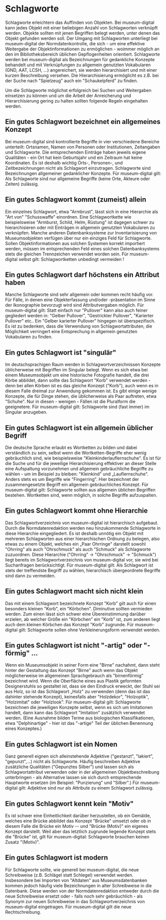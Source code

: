 Schlagworte
===========

Schlagworte erleichtern das Auffinden von Objekten. Bei museum-digital kann jedes Objekt mit einer beliebigen Anzahl von Schlagworten verknüpft werden. Objekte sollten mit jenen Begriffen belegt werden, unter denen das Objekt gefunden werden soll. Der Umgang mit Schlagworten unterliegt bei museum-digital der Normdatenkontrolle, die sich - um eine effektive Weitergabe der Objektinformationen zu ermöglichen - woimmer möglich an den im Bibliotheksbereich üblichen Gepflogenheiten orientiert. Schlagworte werden bei museum-digital als Bezeichnungen für gedankliche Konzepte behandelt und mit Verknüpfungen zu allgemein genutzten Vokabularen (GND, AAT, LCSH, ...) angereichert, sie werden hierarchisiert und mit einer kurzen Beschreibung versehen. Die Hierarchisierung ermöglicht es z.B. bei der Suche nach "Spielzeug" auch ein "Schaukelpferd" zu finden.

Um die Schlagworte möglichst erfolgreich bei Suchen und Weitergaben einsetzen zu können und um die Arbeit der Anreicherung und Hierarchisierung gering zu halten sollten folgende Regeln eingehalten werden.

Ein gutes Schlagwort bezeichnet ein allgemeines Konzept
-------------------------------------------------------

Bei museum-digital sind kontrollierte Begriffe in vier verschiedene Bereiche unterteilt: Ortsnamen, Namen von Personen oder Institutionen, Zeitangaben und Schlagworte. Die entsprechenden Einträge haben jeweils eigene Qualitäten - ein Ort hat kein Geburtsjahr und ein Zeitraum hat keine Koordinaten. Es ist deshalb wichtig Orts-, Personen-, und Zeitbezeichnungen nicht als Schlagwort einzutragen. Schlagworte sind Bezeichnungen allgemeiner gedanklicher Konzepte. Für museum-digital gilt: Als Schlagworte sind nur allgemeine Begriffe (keine Orte, Akteure oder Zeiten) zulässig.

Ein gutes Schlagwort kommt (zumeist) allein
---------------------------------

Ein einzelnes Schlagwort, etwa "Armbrust", lässt sich in eine Hierarchie als "Art von" "Schusswaffe" einordnen. Eine Schlagwortkette wie beispielsweise "Armburst, Schild, Helm, Rüstung" ist dagegen schwer zu hierarchisieren oder mit Einträgen in allgemein genutzten Vokabularen zu verknüpfen. Manche anderen Datenbanksysteme zur Inventarisierung von Museumsobjekten verfügen über nur ein einziges Feld für Schlagworte. Sollen Objektinformationen aus solchen Systemen korrekt importiert werden, müssen im entsprechenden Feld eines solchen Datenbanksystems stets die gleichen Trennzeichen verwendet worden sein. Für museum-digital selbst gilt: Schlagwortketten unbedingt vermeiden !

Ein gutes Schlagwort darf höchstens ein Attribut haben
-----------------------------------

Manche Schlagworte sind sehr allgemein oder kommen recht häufig vor. Für Fälle, in denen eine Objekterfassung und/oder -präsentation im Sinne der Ikonographie bevorzugt wird sind Attributvergaben möglich. Für museum-digital gilt: Statt einfach nur "Pullover" kann also auch feiner gegliedert werden in: "Gelber Pullover", "Gestrickter Pullover", "Karierter Pullover" etc.. Ein "Gelber karierter Pullover" hingegen ist überspezifisch. Es ist zu bedenken, dass die Verwendung von Schlagwortattributen, die Möglichkeit verringert eine Entsprechung in allgemein genutzten Vokabularen zu finden.

Ein gutes Schlagwort ist "singulär"
-----------------------------------

Im deutschsprachigen Raum werden in Schlagwortverzeichnissen Konzepte üblicherweise mit Begriffen im Singular belegt. Wenn es sich etwa bei einem Museumsobjekt um eine historische Fotografie handelt, die drei Körbe abbildet, dann sollte das Schlagwort "Korb" verwendet werden - denn bei allen Körben ist es das gleiche Konzept ("Korb"), auch wenn es in diesem Falle dreimal zur Anwendung gekommen ist. Es gibt einige wenige Konzepte, die für Dinge stehen, die üblicherweise als Paar auftreten, etwa "Schuhe". Nur in diesen - wenigen - Fällen ist die Pluralform die geeignetere. Für museum-digital gilt: Schlagworte sind (fast immer) im Singular anzugeben.

Ein gutes Schlagwort ist ein allgemein üblicher Begriff
-------------------------------------------------------

Die deutsche Sprache erlaubt es Wortketten zu bilden und dabei verständlich zu sein, selbst wenn die Wortketten-Begriffe eher wenig gebräuchlich sind, wie beispielsweise "Kleinkinderlauflernschuhe". Es ist für die Suche und für die jeweilige Hierarchisierung effektiver an dieser Stelle eine Aufspaltung vorzunehmen und allgemein gebräuchliche Begriffe zu wählen - um im Beispiel zu bleiben: "Kleinkind" und „Lauflernschuhe". Anders stets es um Begriffe wie "Fingerring". Hier bezeichnet der zusammengesetzte Begriff ein allgemein gebräuchliches Konzept. Für museum-digital gilt: Schlagworte sollten aus allgemein üblichen Begriffen bestehen. Wortketten sind, wenn möglich, in solche Begriffe aufzuspalten.

Ein gutes Schlagwort kommt ohne Hierarchie
------------------------------------------

Das Schlagwortverzeichnis von museum-digital ist hierarchisch aufgebaut. Durch die Normdatenredaktion werden neu hinzukommende Schlagworte in diese Hierarchie eingegliedert. Es ist deshalb unnötig ein Objekt mit mehreren Schlagworten aus einer hierarchischen Ordnung zu belegen, also etwas zu einem Objekt, welches ein „Paar Ohrringe" darstellt sowohl "Ohrring" als auch "Ohrschmuck" als auch "Schmuck" als Schlagworte zuzuordnen. Diese Hierarchie ("Ohrring" → "Ohrschmuck" → "Schmuck") liegt bereits im Schlagwortverzeichnis von museum-digital vor, sie wird bei Suchanfragen berücksichtigt. Für museum-digital gilt: Als Schlagwort ist stets der treffendste Begriff zu wählen, hierarchisch übergeordnete Begriffe sind dann zu vermeiden.

Ein gutes Schlagwort macht sich nicht klein
-------------------------------------------

Das mit einem Schlagwort bezeichnete Konzept "Korb" gilt auch für einen besonders kleinen "Korb", ein "Körbchen". Diminutive sollten vermieden werden. Zum einen lässt sich schwer eine Übereinstimmung darüber erzielen, ab welcher Größe ein "Körbchen" ein "Korb" ist, zum anderen liegt auch dem kleinen Körbchen das Konzept "Korb" zugrunde. Für museum-digital gilt: Schlagworte sollen ohne Verkleinerungsform verwendet werden.

Ein gutes Schlagwort ist nicht "-artig" oder "-förmig" ...
----------------------------------------------------------

Wenn ein Museumsobjekt in seiner Form eine "Birne" nachahmt, dann steht hinter der Gestaltung das Konzept "Birne" auch wenn das Objekt möglicherweise im allgemeinen Sprachgebrauch als "birnenförmig" bezeichnet wird. Wenn die Oberfläche eines aus Plastik geformten Designerstuhls so gestaltet ist, dass sie den Eindruck erweckt, der Stuhl sei aus Holz, so ist das Schlagwort „Holz" zu verwenden (denn das ist das dahinter stehende Konzept), keinesfalls aber "Holzdekor", "Holzoptik", "Holzimitat" oder "Holzlook". Für museum-digital gilt: Schlagworte bezeichnen die jeweiligen Konzepte selbst, wenn es sich um Imitationen handelt, dann kann das Schlagwort "Imitation" zusätzlich verwendet werden. (Eine Ausnahme bilden Terme aus biologischen Klassifikationen, etwa "Delphinartige" - hier ist das "-artige" Teil der üblichen Benennung eines Konzeptes.)

Ein gutes Schlagwort ist ein Nomen
----------------------------------

Ganz generell eignen sich alleinstehende Adjektive ("gestanzt", "lakiert", "gepunzt",...) nicht als Schlagworte. Häufig beschreiben Adjektive zusätzliche Qualitäten ("Gepunztes Silber") und lassen sich als Schlagwortattribut verwenden oder in der allgemeinen Objektbeschreibung unterbringen - als Alternative lassen sie sich durch entsprechende Hauptworte ersetzen (im Beispiel: "Punzierung" und "Silber".) Für museum-digital gilt: Adjektive sind nur als Attribute zu einem Schlagwort zulässig.

Ein gutes Schlagwort kennt kein "Motiv"
---------------------------------------

Es ist schwer eine Einheitlichkeit darüber herzustellen, ob ein Gemälde, welches eine Brücke abbildet das Konzept "Brücke" umsetzt oder ob in diesem Falle die Brücke ein Motiv -- und "Brücke (Motiv)" ein eigenes Konzept darstellt. Weil aber das letztlich zugrunde liegende Konzept stets die "Brücke" ist, gilt für museum-digital: Schlagworte brauchen keinen Zusatz "(Motiv)".

Ein gutes Schlagwort ist modern
-------------------------------

Für Schlagworte sollte, wie generell bei museum-digital, die neue Schreibweise (z.B. Schlägel statt Schlegel) verwendet werden. Insbesondere bei Importen von "Altdaten" aus Museumsdatenbanken kommen jedoch häufig viele Bezeichnungen in alter Schreibweise in die Datenbank. Diese werden von der Normdatenredaktion entweder durch die neue Schreibweise ersetzt oder - falls noch sehr gebräuchlich - als Synonym zur neuen Schreibweise in das Schlagwortverzeichnis von museum-digital eingetragen. Für museum-digital gilt die neue Rechtschreibung.